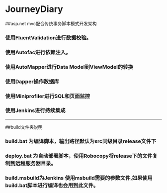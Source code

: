 # JourneyDiary
##asp.net mvc配合传统事务脚本模式开发架构
### 使用FluentValidation进行数据校验。  
### 使用Autofac进行依赖注入。
### 使用AutoMapper进行Data Model到ViewModel的转换
### 使用Dapper操作数据库
### 使用Miniprofiler进行SQL和页面监控
### 使用Jenkins进行持续集成

***
##build文件夹说明
### build.bat 为编译脚本，输出路径默认为src同级目录release文件下
### deploy.bat 为自动部署脚本，使用Robocopy将release下的文件复制到远程服务器目录。
### build.msbuild为Jenkins 使用msbuild需要的参数文件,如果使用build.bat脚本进行编译也会用到此文件。
